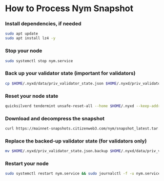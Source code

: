 # How to Process Nym Snapshot

### Install dependencies, if needed
```bash
sudo apt update
sudo apt install lz4 -y
```

### Stop your node
```bash
sudo systemctl stop nym.service
```

### Back up your validator state (important for validators)
```bash
cp $HOME/.nyxd/data/priv_validator_state.json $HOME/.nyxd/priv_validator_state.json.backup
```

### Reset your node state
```bash
quicksilverd tendermint unsafe-reset-all --home $HOME/.nyxd --keep-addr-book
```

### Download and decompress the snapshot
```bash
curl https://mainnet-snapshots.citizenweb3.com/nym/snapshot_latest.tar.lz4 | lz4 -dc - | tar -xf - -C $HOME/.nyxd
```

### Replace the backed-up validator state (for validators only)
```bash
mv $HOME/.nyxd/priv_validator_state.json.backup $HOME/.nyxd/data/priv_validator_state.json
```

### Restart your node
```bash
sudo systemctl restart nym.service && sudo journalctl -f -u nym.service
```